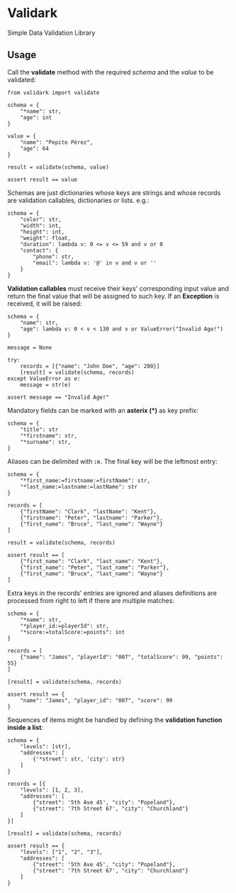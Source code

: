 # Validark

Simple Data Validation Library

## Usage

Call the **validate** method with the required *schema* and the *value*
to be validated:

    from validark import validate

    schema = {
        "*name": str,
        "age": int
    }

    value = {
        "name": "Pepito Pérez",
        "age": 64
    }

    result = validate(schema, value)

    assert result == value


Schemas are just dictionaries whose keys are strings and whose records are
validation callables, dictionaries or lists. e.g.:

    schema = {
        "color": str,
        "width": int,
        "height": int,
        "weight": float,
        "duration": lambda v: 0 <= v <= 59 and v or 0
        "contact": {
            "phone": str,
            "email": lambda v: '@' in v and v or ''
        }
    }

**Validation callables** must receive their keys' corresponding input value and
return the final value that will be assigned to such key. If an **Exception**
is received, it will be raised:

    schema = {
        "name": str,
        "age": lambda v: 0 < v < 130 and v or ValueError("Invalid Age!")
    }

    message = None

    try:
        records = [{"name": "John Doe", "age": 200}]
        [result] = validate(schema, records)
    except ValueError as e:
        message = str(e)

    assert message == "Invalid Age!"

Mandatory fields can be marked with an **asterix (*)** as key prefix:

    schema = {
        "title": str
        "*firstname": str,
        "*surname": str,
    }

Aliases can be delimited with **:=**. The final key will be the leftmost entry:

    schema = {
        "*first_name:=firstname:=firstName": str,
        "*last_name:=lastname:=lastName": str
    }

    records = [
        {"firstName": "Clark", "lastName": "Kent"},
        {"firstname": "Peter", "lastname": "Parker"},
        {"first_name": "Bruce", "last_name": "Wayne"}
    ]

    result = validate(schema, records)

    assert result == [
        {"first_name": "Clark", "last_name": "Kent"},
        {"first_name": "Peter", "last_name": "Parker"},
        {"first_name": "Bruce", "last_name": "Wayne"}
    ]

Extra keys in the records' entries are ignored and aliases definitions are
processed from right to left if there are multiple matches:

    schema = {
        "*name": str,
        "*player_id:=playerId": str,
        "*score:=totalScore:=points": int
    }

    records = [
        {"name": "James", "playerId": "007", "totalScore": 99, "points": 55}
    ]

    [result] = validate(schema, records)

    assert result == {
        "name": "James", "player_id": "007", "score": 99
    }

Sequences of items might be handled by defining the **validation function
inside a list**:

    schema = {
        "levels": [str],
        "addresses": [
            {'*street': str, 'city': str}
        ]
    }

    records = [{
        "levels": [1, 2, 3],
        "addresses": [
            {"street": '5th Ave 45', "city": "Popeland"},
            {"street": '7th Street 67', "city": "Churchland"}
        ]
    }]

    [result] = validate(schema, records)

    assert result == {
        "levels": ["1", "2", "3"],
        "addresses": [
            {"street": '5th Ave 45', "city": "Popeland"},
            {"street": '7th Street 67', "city": "Churchland"}
        ]
    }
